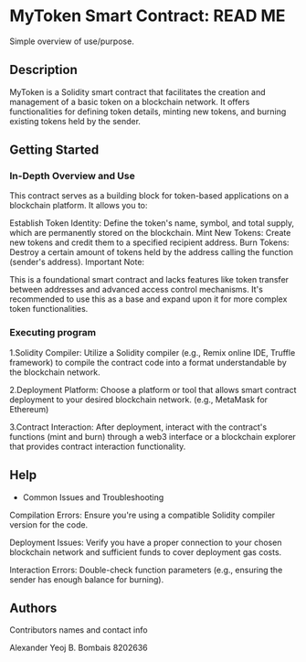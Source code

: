 # MyToken Smart Contract: READ ME

Simple overview of use/purpose.

## Description

MyToken is a Solidity smart contract that facilitates the creation and management of a basic token on a blockchain network. It offers functionalities for defining token details, minting new tokens, and burning existing tokens held by the sender.
## Getting Started

### In-Depth Overview and Use

This contract serves as a building block for token-based applications on a blockchain platform. It allows you to:

Establish Token Identity: Define the token's name, symbol, and total supply, which are permanently stored on the blockchain.
Mint New Tokens: Create new tokens and credit them to a specified recipient address.
Burn Tokens: Destroy a certain amount of tokens held by the address calling the function (sender's address).
Important Note:

This is a foundational smart contract and lacks features like token transfer between addresses and advanced access control mechanisms. It's recommended to use this as a base and expand upon it for more complex token functionalities.

### Executing program

1.Solidity Compiler: Utilize a Solidity compiler (e.g., Remix online IDE, Truffle framework) to compile the contract code into a format understandable by the blockchain network.

2.Deployment Platform: Choose a platform or tool that allows smart contract deployment to your desired blockchain network. (e.g., MetaMask for Ethereum)

3.Contract Interaction: After deployment, interact with the contract's functions (mint and burn) through a web3 interface or a blockchain explorer that provides contract interaction functionality.

## Help

* Common Issues and Troubleshooting

Compilation Errors: Ensure you're using a compatible Solidity compiler version for the code.

Deployment Issues: Verify you have a proper connection to your chosen blockchain network and sufficient funds to cover deployment gas costs.

Interaction Errors: Double-check function parameters (e.g., ensuring the sender has enough balance for burning).

## Authors

Contributors names and contact info

Alexander Yeoj B. Bombais 
8202636

